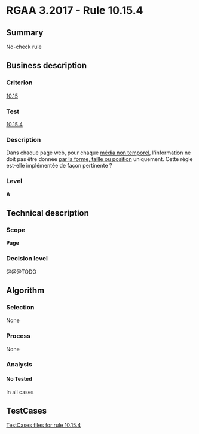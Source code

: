 # RGAA 3.2017 - Rule 10.15.4

## Summary
No-check rule


## Business description

### Criterion
[10.15](http://references.modernisation.gouv.fr/rgaa-accessibilite/criteres.html#crit-10-15)

### Test
[10.15.4](http://references.modernisation.gouv.fr/rgaa-accessibilite/criteres.html#test-10-15-4)

### Description
<div lang="fr">Dans chaque page web, pour chaque <a href="http://references.modernisation.gouv.fr/rgaa-accessibilite/glossaire.html#mdia-non-temporel">m&#xE9;dia non temporel</a>, l'information ne doit pas &#xEA;tre donn&#xE9;e <a href="http://references.modernisation.gouv.fr/rgaa-accessibilite/glossaire.html#indication-forme-taille-position">par la forme, taille ou position</a> uniquement. Cette r&#xE8;gle est-elle impl&#xE9;ment&#xE9;e de fa&#xE7;on pertinente&nbsp;?</div>

### Level
**A**


## Technical description

### Scope
**Page**

### Decision level
@@@TODO


## Algorithm

### Selection
None

### Process
None

### Analysis

#### No Tested
In all cases


##  TestCases

[TestCases files for rule 10.15.4](https://github.com/Asqatasun/Asqatasun/tree/develop/rules/rules-rgaa3.2017/src/test/resources/testcases/rgaa32017/Rgaa32017Rule101504/)



